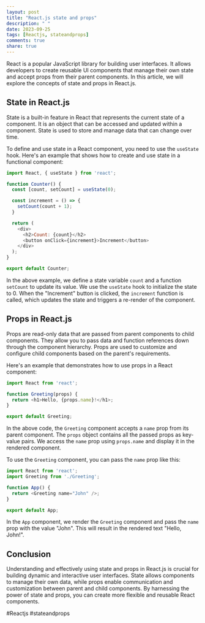 ```yaml
---
layout: post
title: "React.js state and props"
description: " "
date: 2023-09-25
tags: [Reactjs, stateandprops]
comments: true
share: true
---
```


React is a popular JavaScript library for building user interfaces. It allows developers to create reusable UI components that manage their own state and accept props from their parent components. In this article, we will explore the concepts of state and props in React.js.

## State in React.js

State is a built-in feature in React that represents the current state of a component. It is an object that can be accessed and updated within a component. State is used to store and manage data that can change over time.

To define and use state in a React component, you need to use the `useState` hook. Here's an example that shows how to create and use state in a functional component:

```javascript
import React, { useState } from 'react';

function Counter() {
  const [count, setCount] = useState(0);

  const increment = () => {
    setCount(count + 1);
  }

  return (
    <div>
      <h2>Count: {count}</h2>
      <button onClick={increment}>Increment</button>
    </div>
  );
}

export default Counter;
```

In the above example, we define a state variable `count` and a function `setCount` to update its value. We use the `useState` hook to initialize the state to 0. When the "Increment" button is clicked, the `increment` function is called, which updates the state and triggers a re-render of the component.

## Props in React.js

Props are read-only data that are passed from parent components to child components. They allow you to pass data and function references down through the component hierarchy. Props are used to customize and configure child components based on the parent's requirements.

Here's an example that demonstrates how to use props in a React component:

```javascript
import React from 'react';

function Greeting(props) {
  return <h1>Hello, {props.name}!</h1>;
}

export default Greeting;
```

In the above code, the `Greeting` component accepts a `name` prop from its parent component. The `props` object contains all the passed props as key-value pairs. We access the `name` prop using `props.name` and display it in the rendered component.

To use the `Greeting` component, you can pass the `name` prop like this:

```javascript
import React from 'react';
import Greeting from './Greeting';

function App() {
  return <Greeting name="John" />;
}

export default App;
```

In the `App` component, we render the `Greeting` component and pass the `name` prop with the value "John". This will result in the rendered text "Hello, John!".

## Conclusion

Understanding and effectively using state and props in React.js is crucial for building dynamic and interactive user interfaces. State allows components to manage their own data, while props enable communication and customization between parent and child components. By harnessing the power of state and props, you can create more flexible and reusable React components.

#Reactjs #stateandprops
